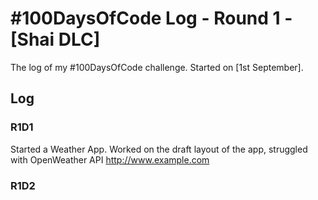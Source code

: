 # #100DaysOfCode Log - Round 1 - [Shai DLC]

The log of my #100DaysOfCode challenge. Started on [1st September].

## Log

### R1D1 
Started a Weather App. Worked on the draft layout of the app, struggled with OpenWeather API http://www.example.com

### R1D2
